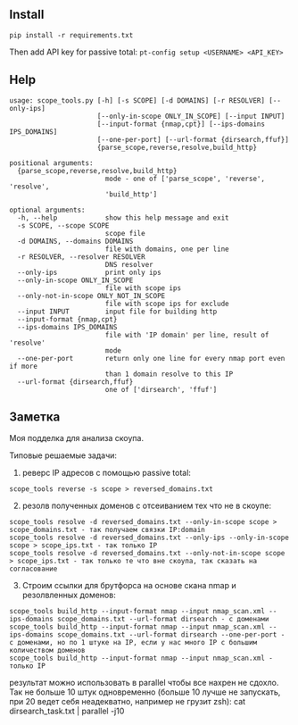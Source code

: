 
## Install

```pip install -r requirements.txt```

Then add API key for passive total:
```pt-config setup <USERNAME> <API_KEY>```

## Help

```
usage: scope_tools.py [-h] [-s SCOPE] [-d DOMAINS] [-r RESOLVER] [--only-ips]
                      [--only-in-scope ONLY_IN_SCOPE] [--input INPUT]
                      [--input-format {nmap,cpt}] [--ips-domains IPS_DOMAINS]
                      [--one-per-port] [--url-format {dirsearch,ffuf}]
                      {parse_scope,reverse,resolve,build_http}

positional arguments:
  {parse_scope,reverse,resolve,build_http}
                        mode - one of ['parse_scope', 'reverse', 'resolve',
                        'build_http']

optional arguments:
  -h, --help            show this help message and exit
  -s SCOPE, --scope SCOPE
                        scope file
  -d DOMAINS, --domains DOMAINS
                        file with domains, one per line
  -r RESOLVER, --resolver RESOLVER
                        DNS resolver
  --only-ips            print only ips
  --only-in-scope ONLY_IN_SCOPE
                        file with scope ips
  --only-not-in-scope ONLY_NOT_IN_SCOPE
                        file with scope ips for exclude
  --input INPUT         input file for building http
  --input-format {nmap,cpt}
  --ips-domains IPS_DOMAINS
                        file with 'IP domain' per line, result of 'resolve'
                        mode
  --one-per-port        return only one line for every nmap port even if more
                        than 1 domain resolve to this IP
  --url-format {dirsearch,ffuf}
                        one of ['dirsearch', 'ffuf']
```

## Заметка

Моя подделка для анализа скоупа.

Типовые решаемые задачи:
1. реверс IP адресов с помощью passive total:
```
scope_tools reverse -s scope > reversed_domains.txt
```

2. резолв полученных доменов с отсеиванием тех что не в скоупе:
```
scope_tools resolve -d reversed_domains.txt --only-in-scope scope > scope_domains.txt - так получаем связки IP:domain
scope_tools resolve -d reversed_domains.txt --only-ips --only-in-scope scope > scope_ips.txt - так только IP
scope_tools resolve -d reversed_domains.txt --only-not-in-scope scope > scope_ips.txt - так только те что вне скоупа, так сказать на согласование
```

3. Строим ссылки для брутфорса на основе скана nmap и резолвленных доменов:
```
scope_tools build_http --input-format nmap --input nmap_scan.xml --ips-domains scope_domains.txt --url-format dirsearch - c доменами
scope_tools build_http --input-format nmap --input nmap_scan.xml --ips-domains scope_domains.txt --url-format dirsearch --one-per-port - c доменами, но по 1 штуке на IP, если у нас много IP с большим количеством доменов
scope_tools build_http --input-format nmap --input nmap_scan.xml - только IP
```

результат можно использовать в parallel чтобы все нахрен не сдохло. Так не больше 10 штук одновременно (больше 10 лучше не запускать, при 20 ведет себя неадекватно, например не грузит zsh):
cat dirsearch_task.txt | parallel -j10
